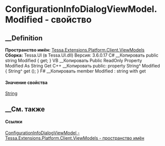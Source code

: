 # ConfigurationInfoDialogViewModel.Modified - свойство
##  __Definition
 **Пространство имён:**
[Tessa.Extensions.Platform.Client.ViewModels](N_Tessa_Extensions_Platform_Client_ViewModels.htm)  
 **Сборка:** Tessa.UI (в Tessa.UI.dll) Версия: 3.6.0.17
C# __Копировать
     public string Modified { get; }
VB __Копировать
     Public ReadOnly Property Modified As String
    	Get
C++ __Копировать
     public:
    property String^ Modified {
    	String^ get ();
    }
F# __Копировать
     member Modified : string with get
#### Значение свойства
[String](https://learn.microsoft.com/dotnet/api/system.string)
##  __См. также
#### Ссылки
[ConfigurationInfoDialogViewModel -
](T_Tessa_Extensions_Platform_Client_ViewModels_ConfigurationInfoDialogViewModel.htm)
[Tessa.Extensions.Platform.Client.ViewModels - пространство
имён](N_Tessa_Extensions_Platform_Client_ViewModels.htm)
